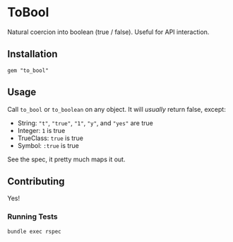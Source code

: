 # ToBool

Natural coercion into boolean (true / false). Useful for API interaction.

## Installation

`gem "to_bool"`

## Usage

Call `to_bool` or `to_boolean` on any object. It will *usually* return false, except:

* String: `"t"`, `"true"`, `"1"`, `"y"`, and `"yes"` are true
* Integer: `1` is true
* TrueClass: `true` is true
* Symbol: `:true` is true

See the spec, it pretty much maps it out.

## Contributing

Yes!

### Running Tests

```sh
bundle exec rspec
```
